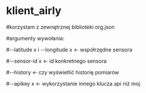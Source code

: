 # klient_airly

#korzystam z zewnętrznej biblioteki org.json

#argumenty wywołania:

#--latitude x i --longitude x   <- współrzędne sensora

#--sensor-id x                  <- id konkretnego sensora

#--history                      <- czy wyświetlić historię pomiarów

#--apikey x                     <- wykorzystanie innego klucza api niż moj
